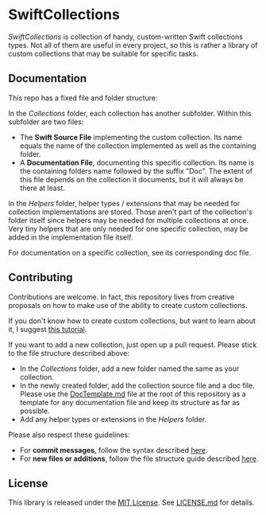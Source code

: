 # SwiftCollections
*SwiftCollections* is collection of handy, custom-written Swift collections types. Not all of them are useful in every project, so this is rather a library of custom collections that may be suitable for specific tasks.

## Documentation

This repo has a fixed file and folder structure:

In the *Collections* folder, each collection has another subfolder. Within this subfolder are two files:
- The **Swift Source File** implementing the custom collection. Its name equals the name of the collection implemented as well as the containing folder.
- A **Documentation File**, documenting this specific collection. Its name is the containing folders name followed by the suffix "Doc". The extent of this file depends on the collection it documents, but it will always be there at least.

In the *Helpers* folder, helper types / extensions that may be needed for collection implementations are stored. Those aren't part of the collection's folder itself since helpers may be needed for multiple collections at once. Very tiny helpers that are only needed for one specific collection, may be added in the implementation file itself.

For documentation on a specific collection, see its corresponding doc file.

## Contributing

Contributions are welcome. In fact, this repository lives from creative proposals on how to make use of the ability to create custom collections.

If you don't know how to create custom collections, but want to learn about it, I suggest [this tutorial](https://www.raywenderlich.com/139591/building-custom-collection-swift).

If you want to add a new collection, just open up a pull request. Please stick to the file structure described above:
- In the *Collections* folder, add a new folder named the same as your collection.
- In the newly created folder, add the collection source file and a doc file. Please use the [DocTemplate.md](https://github.com/fredpi/SwiftCollections/blob/stable/DocTemplate.md) file at the root of this repository as a template for any documentation file and keep its structure as far as possible.
- Add any helper types or extensions in the *Helpers* folder.

Please also respect these guidelines:
- For **commit messages**, follow the syntax described [here](http://chris.beams.io/posts/git-commit/).
- For **new files or additions**, follow the file structure guide described [here](http://bestpractices.jamitlabs.com/t/file-structure-use-of-mark/84).

## License
This library is released under the [MIT License](http://opensource.org/licenses/MIT). See [LICENSE.md](https://github.com/fredpi/SwiftCollections/blob/stable/LICENSE.md) for details.

